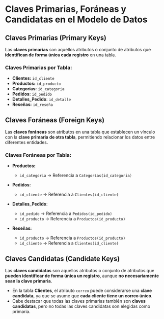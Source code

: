 # Claves Primarias, Foráneas y Candidatas en el Modelo de Datos

## Claves Primarias (Primary Keys)

Las **claves primarias** son aquellos atributos o conjunto de atributos que **identifican de forma única cada registro** en una tabla.

### Claves Primarias por Tabla:

- **Clientes:** `id_cliente`
- **Productos:** `id_producto`
- **Categorías:** `id_categoria`
- **Pedidos:** `id_pedido`
- **Detalles_Pedido:** `id_detalle`
- **Reseñas:** `id_reseña`

## Claves Foráneas (Foreign Keys)

Las **claves foráneas** son atributos en una tabla que establecen un vínculo con la **clave primaria de otra tabla**, permitiendo relacionar los datos entre diferentes entidades.

### Claves Foráneas por Tabla:

- **Productos:**
  - `id_categoria` → Referencia a `Categorías(id_categoria)`

- **Pedidos:**
  - `id_cliente` → Referencia a `Clientes(id_cliente)`

- **Detalles_Pedido:**
  - `id_pedido` → Referencia a `Pedidos(id_pedido)`
  - `id_producto` → Referencia a `Productos(id_producto)`

- **Reseñas:**
  - `id_producto` → Referencia a `Productos(id_producto)`
  - `id_cliente` → Referencia a `Clientes(id_cliente)`

## Claves Candidatas (Candidate Keys)

Las **claves candidatas** son aquellos atributos o conjunto de atributos que **pueden identificar de forma única un registro**, aunque **no necesariamente sean la clave primaria**.

- En la tabla **Clientes**, el atributo `correo` puede considerarse una **clave candidata**, ya que se asume que **cada cliente tiene un correo único**.
- Cabe destacar que todas las claves primarias también son **claves candidatas**, pero no todas las claves candidatas son elegidas como primaria.

